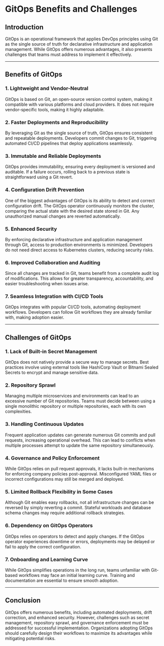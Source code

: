 # GitOps Benefits and Challenges

## Introduction
GitOps is an operational framework that applies DevOps principles using Git as the single source of truth for declarative infrastructure and application management. While GitOps offers numerous advantages, it also presents challenges that teams must address to implement it effectively.

---

## Benefits of GitOps
### 1. **Lightweight and Vendor-Neutral**
GitOps is based on Git, an open-source version control system, making it compatible with various platforms and cloud providers. It does not require vendor-specific tools, making it highly adaptable.

### 2. **Faster Deployments and Reproducibility**
By leveraging Git as the single source of truth, GitOps ensures consistent and repeatable deployments. Developers commit changes to Git, triggering automated CI/CD pipelines that deploy applications seamlessly.

### 3. **Immutable and Reliable Deployments**
GitOps provides immutability, ensuring every deployment is versioned and auditable. If a failure occurs, rolling back to a previous state is straightforward using a Git revert.

### 4. **Configuration Drift Prevention**
One of the biggest advantages of GitOps is its ability to detect and correct configuration drift. The GitOps operator continuously monitors the cluster, comparing the actual state with the desired state stored in Git. Any unauthorized manual changes are reverted automatically.

### 5. **Enhanced Security**
By enforcing declarative infrastructure and application management through Git, access to production environments is minimized. Developers do not need direct access to Kubernetes clusters, reducing security risks.

### 6. **Improved Collaboration and Auditing**
Since all changes are tracked in Git, teams benefit from a complete audit log of modifications. This allows for greater transparency, accountability, and easier troubleshooting when issues arise.

### 7. **Seamless Integration with CI/CD Tools**
GitOps integrates with popular CI/CD tools, automating deployment workflows. Developers can follow Git workflows they are already familiar with, making adoption easier.

---

## Challenges of GitOps
### 1. **Lack of Built-in Secret Management**
GitOps does not natively provide a secure way to manage secrets. Best practices involve using external tools like HashiCorp Vault or Bitnami Sealed Secrets to encrypt and manage sensitive data.

### 2. **Repository Sprawl**
Managing multiple microservices and environments can lead to an excessive number of Git repositories. Teams must decide between using a single monolithic repository or multiple repositories, each with its own complexities.

### 3. **Handling Continuous Updates**
Frequent application updates can generate numerous Git commits and pull requests, increasing operational overhead. This can lead to conflicts when multiple processes attempt to update the same repository simultaneously.

### 4. **Governance and Policy Enforcement**
While GitOps relies on pull request approvals, it lacks built-in mechanisms for enforcing company policies post-approval. Misconfigured YAML files or incorrect configurations may still be merged and deployed.

### 5. **Limited Rollback Flexibility in Some Cases**
Although Git enables easy rollbacks, not all infrastructure changes can be reversed by simply reverting a commit. Stateful workloads and database schema changes may require additional rollback strategies.

### 6. **Dependency on GitOps Operators**
GitOps relies on operators to detect and apply changes. If the GitOps operator experiences downtime or errors, deployments may be delayed or fail to apply the correct configuration.

### 7. **Onboarding and Learning Curve**
While GitOps simplifies operations in the long run, teams unfamiliar with Git-based workflows may face an initial learning curve. Training and documentation are essential to ensure smooth adoption.

---

## Conclusion
GitOps offers numerous benefits, including automated deployments, drift correction, and enhanced security. However, challenges such as secret management, repository sprawl, and governance enforcement must be addressed for successful implementation. Organizations adopting GitOps should carefully design their workflows to maximize its advantages while mitigating potential risks.